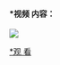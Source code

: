 #### *视频 内容：

![](https://i2.hdslb.com/bfs/archive/8d3fd5d6540dfea4cdde5c7893bcd8588a84b441.png@468w_292h_1c.png)

[*观 看](/v001.html)
